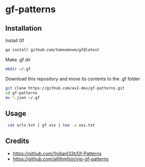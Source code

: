# gf-patterns

## Installation
Install Gf
```bash
go install github.com/tomnomnom/gf@latest
```
Make .gf dir
```bash
mkdir ~/.gf
```
Download this repository and move its contents to the .gf folder
```bash
git clone https://github.com/ax2-dev/gf-patterns.git
cd gf-patterns
mv *.json ~/.gf
```

## Usage
```bash
 cat urls.txt | gf xss | tee -a xss.txt
```

## Credits
 - https://github.com/1ndianl33t/Gf-Patterns
 - https://github.com/a6thmfsin/vip-gf-patterns
